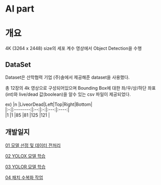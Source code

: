 # AI part

# 개요

4K (3264 x 2448) size의 세포 계수 영상에서 Object Detection을 수행  

## DataSet  

Dataset은 산학협력 기업 (주)솔에서 제공해준 dataset을 사용했다.  

총 12장의 4k 영상으로 구성되어있으며 Bounding Box에 대한 좌/우/상/하단 좌표(int)와 live/dead 값(boolean)을 알수 있는 csv 파일이 제공되었다.  

ex)
|n  |LiveorDead|Left|Top|Right|Bottom|  
|:-:|:--------:|:--:|:-:|:---:|:----:|  
|1  |1         |85  |81 |125  |121   |  

## 개발일지  

[01 모델 선정 및 데이터 전처리](./Development_log/01-모델%20선정%20및%20데이터%20전처리.md)  

[02 YOLOX 모델 학습](./Development_log/02-YOLOX%20%EB%AA%A8%EB%8D%B8%20%ED%95%99%EC%8A%B5.md)  

[03 YOLOR 모델 학습](./Development_log/03-YOLOR%20%EB%AA%A8%EB%8D%B8%20%ED%95%99%EC%8A%B5.md)  

[04 패치 수복화 작업](./Development_log/04-%ED%8C%A8%EC%B9%98%20%EC%88%98%EB%B3%B5%ED%99%94%20%EC%9E%91%EC%97%85.md)  